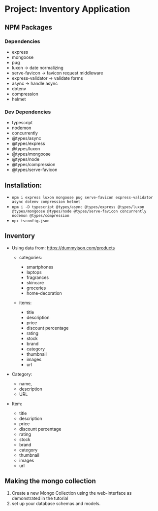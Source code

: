 # Project: Inventory Application

## NPM Packages

### Dependencies

- express
- mongoose
- pug
- luxon -> date normalizing
- serve-favicon -> favicon request middleware
- express-validator -> validate forms
- async -> handle async
- dotenv
- compression
- helmet

### Dev Dependencies

- typescript
- nodemon
- concurrently
- @types/async
- @types/express
- @types/luxon
- @types/mongoose
- @types/node
- @types/compression
- @types/serve-favicon

## Installation:

- `npm i express luxon mongoose pug serve-favicon express-validator async dotenv compression helmet`
- `npm i -D typescript @types/async @types/express @types/luxon @types/mongoose @types/node @types/serve-favicon concurrently nodemon @types/compression`
- `npx tsconfig.json`

## Inventory

- Using data from: <https://dummyjson.com/products>

  - categories:

    - smartphones
    - laptops
    - fragrances
    - skincare
    - groceries
    - home-decoration

  - items:

    - title
    - description
    - price
    - discount percentage
    - rating
    - stock
    - brand
    - category
    - thumbnail
    - images
    - url

- Category:

  - name,
  - description
  - URL

- Item:

  - title
  - description
  - price
  - discount percentage
  - rating
  - stock
  - brand
  - category
  - thumbnail
  - images
  - url

## Making the mongo collection

1. Create a new Mongo Collection using the web-interface as demonstrated in the tutorial
2. set up your database schemas and models.

